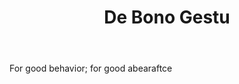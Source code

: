 ---
title: De Bono Gestu
letter: D
permalink: "/definitions/bld-de-bono-gestu.html"
body: For good behavior; for good abearaftce
published_at: '2018-07-07'
source: Black's Law Dictionary 2nd Ed (1910)
layout: post
---